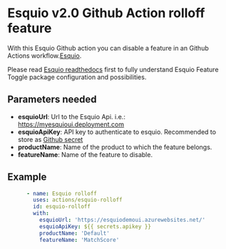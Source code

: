 # Esquio v2.0 Github Action rolloff feature

With this Esquio Github action you can disable a feature in an Github Actions workflow.[Esquio](https://esquio.readthedocs.io/en/latest/).

Please read [Esquio readthedocs](https://esquio.readthedocs.io/en/latest/) first to fully understand Esquio Feature Toggle package configuration and possibilities.

## Parameters needed

- **esquioUrl**: Url to the Esquio Api. i.e.: https://myesquioui.deployment.com
- **esquioApiKey**: API key to authenticate to esquio. Recommended to store as [Github secret](https://help.github.com/en/github/automating-your-workflow-with-github-actions/virtual-environments-for-github-actions#creating-and-using-secrets-encrypted-variables)
- **productName**: Name of the product to which the feature belongs.
- **featureName**: Name of the feature to disable.

## Example

```YAML
      - name: Esquio rolloff
        uses: actions/esquio-rolloff
        id: esquio-rolloff
        with:
          esquioUrl: 'https://esquiodemoui.azurewebsites.net/'
          esquioApiKey: ${{ secrets.apikey }}
          productName: 'Default'
          featureName: 'MatchScore'
```
